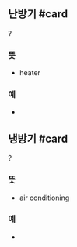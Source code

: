 ## 난방기 #card
?
### 뜻
- heater
### 예
-
<!--SR:!2024-11-19,18,250-->

## 냉방기 #card
?
### 뜻
- air conditioning
### 예
-
<!--SR:!2024-11-24,12,270-->
